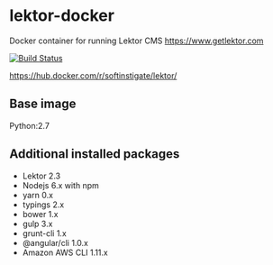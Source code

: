 # lektor-docker
Docker container for running Lektor CMS https://www.getlektor.com

[![Build Status](https://travis-ci.org/SoftInstigate/lektor-docker.svg?branch=master)](https://travis-ci.org/SoftInstigate/lektor-docker)

https://hub.docker.com/r/softinstigate/lektor/

## Base image
Python:2.7

## Additional installed packages
* Lektor 2.3
* Nodejs 6.x with npm
* yarn 0.x
* typings 2.x
* bower 1.x
* gulp 3.x
* grunt-cli 1.x
* @angular/cli 1.0.x
* Amazon AWS CLI 1.11.x

